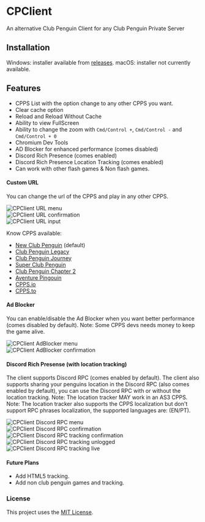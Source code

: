# CPClient
An alternative Club Penguin Client for any Club Penguin Private Server
## Installation
Windows: installer available from [releases](https://github.com/sl4f/CPClient/releases).
macOS: installer not currently available.

## Features
- CPPS List with the option change to any other CPPS you want.
- Clear cache option
- Reload and Reload Without Cache
- Ability to view FullScreen
- Ability to change the zoom with `Cmd/Control +`, `Cmd/Control -` and `Cmd/Control + 0`
- Chromium Dev Tools
- AD Blocker for enhanced performance (comes disabled)
- Discord Rich Presence (comes enabled)
- Discord Rich Presence Location Tracking (comes enabled)
- Can work with other flash games & Non flash games.

#### Custom URL
You can change the url of the CPPS and play in any other CPPS.

![CPClient URL menu](./readme/change_url_menu.png)
<br>
![CPClient URL confirmation](./readme/change_url_confirmation.png)
<br>
![CPClient URL input](./readme/change_url_input.png)

Know CPPS available:
- [New Club Penguin](https://newcp.net) (default)
- [Club Penguin Legacy](https://cplegacy.com)
- [Club Penguin Journey](https://cpjourney.net)
- [Super Club Penguin](https://supercpps.com)
- [Club Penguin Chapter 2](https://cpchapter2.com)
- [Aventure Pingouin](https://aventurepingouin.com)
- [CPPS.io](https://cpps.io)
- [CPPS.to](https://cpps.to)


#### Ad Blocker
You can enable/disable the Ad Blocker when you want better performance (comes disabled by default).
Note: Some CPPS devs needs money to keep the game alive.

![CPClient AdBlocker menu](./readme/adblock_menu.png)
<br>
![CPClient AdBlocker confirmation](./readme/ad_block_confirmation.png)

#### Discord Rich Presense (with location tracking)
The client supports Discord RPC (comes enabled by default).
The client also supports sharing your penguins location in the Discord RPC (also comes enabled by default), you can use the Discord RPC with or without the location tracking.
Note: The location tracker MAY work in an AS3 CPPS.
Note: The location tracker also supports the CPPS localization but don't support RPC phrases localization, the supported languages are: (EN/PT).

![CPClient Discord RPC menu](./readme/discord_menu.png)
<br>
![CPClient Discord RPC confirmation](./readme/discord_confirmation.png)
<br>
![CPClient Discord RPC tracking confirmation](./readme/discord_tracking_confirmation.png)
<br>
![CPClient Discord RPC tracking unlogged](./readme/discord_tracking_unlogged.png)
<br>
![CPClient Discord RPC tracking live](./readme/discord_tracking_live.png)

#### Future Plans
- Add HTML5 tracking.
- Add non club penguin games and tracking.

### License
This project uses the [MIT License](https://github.com/renanrcp/CPClient/blob/main/LICENSE).
